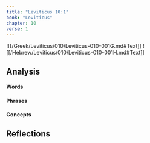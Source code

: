 ```yaml
---
title: "Leviticus 10:1"
book: "Leviticus"
chapter: 10
verse: 1
---
```

![[/Greek/Leviticus/010/Leviticus-010-001G.md#Text]]
![[/Hebrew/Leviticus/010/Leviticus-010-001H.md#Text]]

## Analysis

#### Words

#### Phrases

#### Concepts

## Reflections
